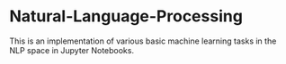 ﻿# Natural-Language-Processing

This is an implementation of various basic machine learning tasks in the NLP space in Jupyter Notebooks.
